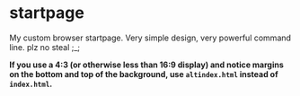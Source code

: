# startpage
My custom browser startpage. Very simple design, very powerful command line. plz no steal ;\_;

**If you use a 4:3 (or otherwise less than 16:9 display) and notice margins on the bottom and top of the background, use `altindex.html` instead of `index.html`.**
